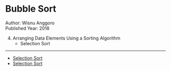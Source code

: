 # Bubble Sort

Author: Wisnu Anggoro  
Published Year: 2018

4. Arranging Data Elements Using a Sorting Algorithm
   - Selection Sort

---

- [Selection Sort](https://www.geeksforgeeks.org/selection-sort/)
- [Selection Sort](https://www.youtube.com/watch?v=g-PGLbMth_g)
